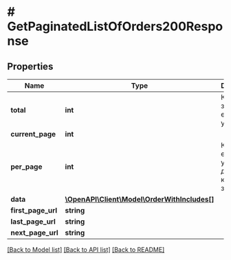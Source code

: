 # # GetPaginatedListOfOrders200Response

## Properties

Name | Type | Description | Notes
------------ | ------------- | ------------- | -------------
**total** | **int** | Кількість знайдених елементів у запиті | [optional]
**current_page** | **int** |  | [optional]
**per_page** | **int** | Кількість елементів у масиві для кожного запиту | [optional]
**data** | [**\OpenAPI\Client\Model\OrderWithIncludes[]**](OrderWithIncludes.md) |  | [optional]
**first_page_url** | **string** |  | [optional]
**last_page_url** | **string** |  | [optional]
**next_page_url** | **string** |  | [optional]

[[Back to Model list]](../../README.md#models) [[Back to API list]](../../README.md#endpoints) [[Back to README]](../../README.md)
